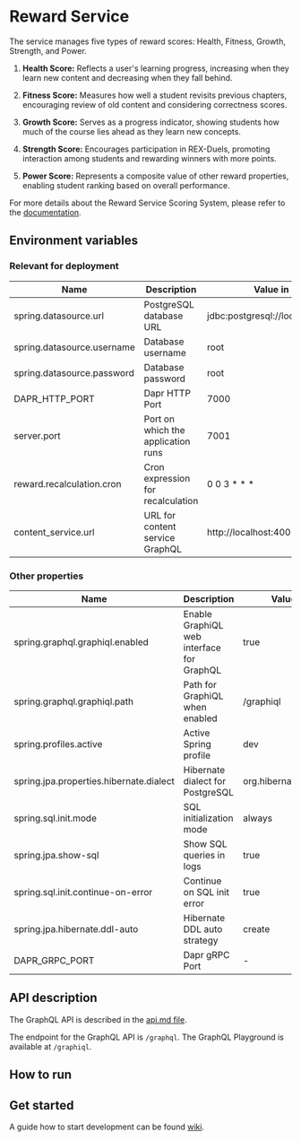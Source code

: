# Reward Service

The service manages five types of reward scores: Health, Fitness, Growth, Strength, and Power.

1. **Health Score:** Reflects a user's learning progress, increasing when they learn new content and decreasing when they fall behind.

2. **Fitness Score:** Measures how well a student revisits previous chapters, encouraging review of old content and considering correctness scores.

3. **Growth Score:** Serves as a progress indicator, showing students how much of the course lies ahead as they learn new concepts.

4. **Strength Score:** Encourages participation in REX-Duels, promoting interaction among students and rewarding winners with more points.

5. **Power Score:** Represents a composite value of other reward properties, enabling student ranking based on overall performance.

For more details about the Reward Service Scoring System, please refer to the [documentation](https://gits-enpro.readthedocs.io/en/latest/dev-manuals/gamification/Scoring%20System.html).

## Environment variables

### Relevant for deployment

| Name                       | Description                        | Value in Dev Environment                        | Value in Prod Environment                                          |
|----------------------------|------------------------------------|-------------------------------------------------|--------------------------------------------------------------------|
| spring.datasource.url      | PostgreSQL database URL            | jdbc:postgresql://localhost:7032/reward_service | jdbc:postgresql://reward-service-db-postgresql:5432/reward-service |
| spring.datasource.username | Database username                  | root                                            | gits                                                               |
| spring.datasource.password | Database password                  | root                                            | *secret*                                                           |
| DAPR_HTTP_PORT             | Dapr HTTP Port                     | 7000                                            | 3500                                                               |
| server.port                | Port on which the application runs | 7001                                            | 7001                                                               |
| reward.recalculation.cron  | Cron expression for recalculation  | 0 0 3 * * *                                     | 0 0 3 * * *                                                        |
| content_service.url        | URL for content service GraphQL    | http://localhost:4001/graphql                   | http://localhost:3500/v1.0/invoke/content-service/method/graphql   |
### Other properties
| Name                                    | Description                               | Value in Dev Environment                | Value in Prod Environment                                        |
|-----------------------------------------|-------------------------------------------|-----------------------------------------|------------------------------------------------------------------|
| spring.graphql.graphiql.enabled         | Enable GraphiQL web interface for GraphQL | true                                    | true                                                             |
| spring.graphql.graphiql.path            | Path for GraphiQL when enabled            | /graphiql                               | /graphiql                                                        |
| spring.profiles.active                  | Active Spring profile                     | dev                                     | prod                                                             |
| spring.jpa.properties.hibernate.dialect | Hibernate dialect for PostgreSQL          | org.hibernate.dialect.PostgreSQLDialect | org.hibernate.dialect.PostgreSQLDialect                          |
| spring.sql.init.mode                    | SQL initialization mode                   | always                                  | always                                                           |
| spring.jpa.show-sql                     | Show SQL queries in logs                  | true                                    | true                                                             |
| spring.sql.init.continue-on-error       | Continue on SQL init error                | true                                    | true                                                             |
| spring.jpa.hibernate.ddl-auto           | Hibernate DDL auto strategy               | create                                  | update                                                           |
| DAPR_GRPC_PORT                          | Dapr gRPC Port                            | -                                       | 50001                                                            |


## API description

The GraphQL API is described in the [api.md file](api.md).

The endpoint for the GraphQL API is `/graphql`. The GraphQL Playground is available at `/graphiql`.

## How to run

## Get started

A guide how to start development can be
found [wiki](https://gits-enpro.readthedocs.io/en/latest/dev-manuals/backend/get-started.html).


